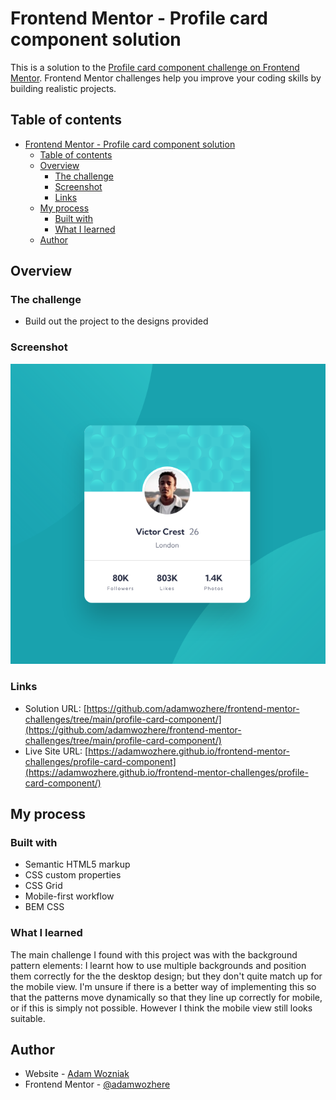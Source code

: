 # Frontend Mentor - Profile card component solution

This is a solution to the [Profile card component challenge on Frontend Mentor](https://www.frontendmentor.io/challenges/profile-card-component-cfArpWshJ). Frontend Mentor challenges help you improve your coding skills by building realistic projects. 

## Table of contents

- [Frontend Mentor - Profile card component solution](#frontend-mentor---profile-card-component-solution)
  - [Table of contents](#table-of-contents)
  - [Overview](#overview)
    - [The challenge](#the-challenge)
    - [Screenshot](#screenshot)
    - [Links](#links)
  - [My process](#my-process)
    - [Built with](#built-with)
    - [What I learned](#what-i-learned)
  - [Author](#author)

## Overview

### The challenge

- Build out the project to the designs provided

### Screenshot

![](./screenshot.png)

### Links

- Solution URL: [https://github.com/adamwozhere/frontend-mentor-challenges/tree/main/profile-card-component/](https://github.com/adamwozhere/frontend-mentor-challenges/tree/main/profile-card-component/)
- Live Site URL: [https://adamwozhere.github.io/frontend-mentor-challenges/profile-card-component](https://adamwozhere.github.io/frontend-mentor-challenges/profile-card-component/)

## My process

### Built with

- Semantic HTML5 markup
- CSS custom properties
- CSS Grid
- Mobile-first workflow
- BEM CSS

### What I learned

The main challenge I found with this project was with the background pattern elements: I learnt how to use multiple backgrounds and position them correctly for the the desktop design; but they don't quite match up for the mobile view. I'm unsure if there is a better way of implementing this so that the patterns move dynamically so that they line up correctly for mobile, or if this is simply not possible. However I think the mobile view still looks suitable.

## Author

- Website - [Adam Wozniak](https://www.adamwozniak.uk)
- Frontend Mentor - [@adamwozhere](https://www.frontendmentor.io/profile/adamwozhere)
